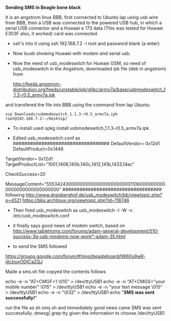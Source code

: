 **Sending SMS in Beagle bone black**

It is an angstrom linux BBB, first connected to Ubuntu lap using usb wire from BBB, then a USB was connected to the powered USB hub, in which a serial USB connector and a Huwaei e 173 data (This was tested for Huwaei E303F also, it worked) card was connected.
* ssh's into it using ssh 192.168.7.2 -l root and password blank (a enter)
* Now lsusb showing 
Huwaei with modem and serial usb.
* Now the need of usb_modeswitch for Huwaei GSM, so need of usb_modeswitch in the Angstrom, downloaded ipk file (deb in angstrom) from

	http://feeds.angstrom-distribution.org/feeds/unstable/ipk/glibc/armv7a/base/usbmodeswitch_1.1.3-r0.5_armv7a.ipk

and transfered the file into BBB using the command from lap Ubuntu

	scp Downloads/usbmodeswitch_1.1.3-r0.5_armv7a.ipk root@192.168.7.2:~/Desktop/

* To install used
opkg install usbmodeswitch_1.1.3-r0.5_armv7a.ipk

* Edited usb_modeswitch.conf as
##################################
DefaultVendor= 0x12d1
DefaultProduct=0x1446

TargetVendor=  0x12d1
TargetProductList="1001,1406,140b,140c,1412,141b,1433,14ac"

CheckSuccess=20

MessageContent="55534243000000000000000000000011060000000000000000000000000000"
###################################
following
	http://www.draisberghof.de/usb_modeswitch/bb/viewtopic.php?p=4521
	https://bbs.archlinux.org/viewtopic.php?id=118746

* Then fired usb_modeswitch as
usb_modeswitch -I -W -c /etc/usb_modeswitch.conf

* it finally says good news of modem switch, based on 
	http://www.tabletroms.com/forums/adam-general-development/510-success-3g-usb-modems-now-work*-adam-35.html

* to send the SMS followed

https://groups.google.com/forum/#!msg/beagleboard/lW60u9wR-iA/ziuvODtCaZQJ

Made a sms.sh file copyed the contents follows

echo -e -n "AT+CMGF=1 \015" > /dev/ttyUSB1
echo -e -n "AT+CMGS=\"your mobile number\" \015" > /dev/ttyUSB1
echo -e -n "your text message \015" > /dev/ttyUSB1
echo -e -n "\032" > /dev/ttyUSB1
echo "******SMS was sent successfully!******"

run the file as sh sms.sh and immediately good news came SMS was sent successfully. dmesg| grep tty given the information to choose /dev/ttyUSB1
